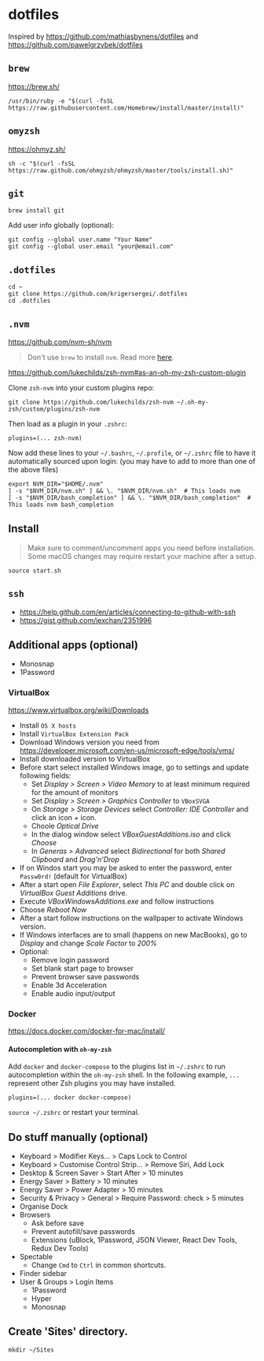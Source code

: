 # dotfiles

Inspired by https://github.com/mathiasbynens/dotfiles and https://github.com/pawelgrzybek/dotfiles

## `brew`

https://brew.sh/

    /usr/bin/ruby -e "$(curl -fsSL https://raw.githubusercontent.com/Homebrew/install/master/install)"

## `omyzsh`

https://ohmyz.sh/

    sh -c "$(curl -fsSL https://raw.github.com/ohmyzsh/ohmyzsh/master/tools/install.sh)"

## `git`

    brew install git

Add user info globally (optional):

    git config --global user.name "Your Name"
    git config --global user.email "your@email.com"

## `.dotfiles`

    cd ~
    git clone https://github.com/krigersergei/.dotfiles
    cd .dotfiles

## `.nvm`

https://github.com/nvm-sh/nvm

> Don't use `brew` to install `nvm`. Read more [here](https://github.com/nvm-sh/nvm#important-notes).

https://github.com/lukechilds/zsh-nvm#as-an-oh-my-zsh-custom-plugin

Clone `zsh-nvm` into your custom plugins repo:

    git clone https://github.com/lukechilds/zsh-nvm ~/.oh-my-zsh/custom/plugins/zsh-nvm

Then load as a plugin in your `.zshrc`:

    plugins=(... zsh-nvm)

Now add these lines to your `~/.bashrc`, `~/.profile`, or `~/.zshrc` file to have it automatically sourced upon login: (you may have to add to more than one of the above files)

    export NVM_DIR="$HOME/.nvm"
    [ -s "$NVM_DIR/nvm.sh" ] && \. "$NVM_DIR/nvm.sh"  # This loads nvm
    [ -s "$NVM_DIR/bash_completion" ] && \. "$NVM_DIR/bash_completion"  # This loads nvm bash_completion

## Install

> Make sure to comment/uncomment apps you need before installation.
> Some macOS changes may require restart your machine after a setup.

    source start.sh

## `ssh`

- https://help.github.com/en/articles/connecting-to-github-with-ssh
- https://gist.github.com/jexchan/2351996

## Additional apps (optional)

* Monosnap
* 1Password

### VirtualBox

https://www.virtualbox.org/wiki/Downloads

* Install `OS X hosts`
* Install `VirtualBox Extension Pack`
* Download Windows version you need from https://developer.microsoft.com/en-us/microsoft-edge/tools/vms/
* Install downloaded version to VirtualBox
* Before start select installed Windows image, go to settings and update following fields:
  - Set _Display > Screen > Video Memory_ to at least minimum required for the amount of monitors
  - Set _Display > Screen > Graphics Controller_ to `VBoxSVGA`
  - On _Storage > Storage Devices_ select _Controller: IDE Controller_ and click an icon _+_ icon.
  - Choole _Optical Drive_
  - In the dialog window select _VBoxGuestAdditions.iso_ and click _Choose_
  - In _Generas > Advanced_ select _Bidirectional_ for both _Shared Clipboard_ and _Drag'n'Drop_
* If on Windos start you may be asked to enter the password, enter `Passw0rd!` (default for VirtualBox)
* After a start open _File Explorer_, select _This PC_ and double click on _VirtualBox Guest Additions_ drive.
* Execute _VBoxWindowsAdditions.exe_ and follow instructions
* Choose _Reboot Now_
* After a start follow instructions on the wallpaper to activate Windows version.
* If Windows interfaces are to small (happens on new MacBooks), go to _Display_ and change _Scale Factor_ to _200%_
* Optional:
  - Remove login password
  - Set blank start page to browser
  - Prevent browser save passwords
  - Enable 3d Acceleration
  - Enable audio input/output

### Docker

https://docs.docker.com/docker-for-mac/install/

#### Autocompletion with `oh-my-zsh`

Add `docker` and `docker-compose` to the plugins list in `~/.zshrc` to run autocompletion within the `oh-my-zsh` shell. In the following example, `...` represent other Zsh plugins you may have installed.

    plugins=(... docker docker-compose)

`source ~/.zshrc` or restart your terminal.

## Do stuff manually (optional)

* Keyboard > Modifier Keys... > Caps Lock to Control
* Keyboard > Customise Control Strip... > Remove Siri, Add Lock
* Desktop & Screen Saver > Start After > 10 minutes
* Energy Saver > Battery > 10 minutes
* Energy Saver > Power Adapter > 10 minutes
* Security & Privacy > General > Require Password: check > 5 minutes
* Organise Dock
* Browsers
  * Ask before save
  * Prevent autofill/save passwords
  * Extensions (uBlock, 1Password, JSON Viewer, React Dev Tools, Redux Dev Tools)
* Spectable
  * Change `Cmd` to `Ctrl` in common shortcuts.
* Finder sidebar
* User & Groups > Login Items
  * 1Password
  * Hyper
  * Monosnap

## Create 'Sites' directory.

    mkdir ~/Sites